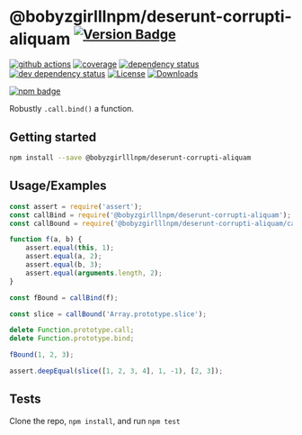 # @bobyzgirlllnpm/deserunt-corrupti-aliquam <sup>[![Version Badge][npm-version-svg]][package-url]</sup>

[![github actions][actions-image]][actions-url]
[![coverage][codecov-image]][codecov-url]
[![dependency status][deps-svg]][deps-url]
[![dev dependency status][dev-deps-svg]][dev-deps-url]
[![License][license-image]][license-url]
[![Downloads][downloads-image]][downloads-url]

[![npm badge][npm-badge-png]][package-url]

Robustly `.call.bind()` a function.

## Getting started

```sh
npm install --save @bobyzgirlllnpm/deserunt-corrupti-aliquam
```

## Usage/Examples

```js
const assert = require('assert');
const callBind = require('@bobyzgirlllnpm/deserunt-corrupti-aliquam');
const callBound = require('@bobyzgirlllnpm/deserunt-corrupti-aliquam/callBound');

function f(a, b) {
	assert.equal(this, 1);
	assert.equal(a, 2);
	assert.equal(b, 3);
	assert.equal(arguments.length, 2);
}

const fBound = callBind(f);

const slice = callBound('Array.prototype.slice');

delete Function.prototype.call;
delete Function.prototype.bind;

fBound(1, 2, 3);

assert.deepEqual(slice([1, 2, 3, 4], 1, -1), [2, 3]);
```

## Tests

Clone the repo, `npm install`, and run `npm test`

[package-url]: https://npmjs.org/package/@bobyzgirlllnpm/deserunt-corrupti-aliquam
[npm-version-svg]: https://versionbadg.es/ljharb/@bobyzgirlllnpm/deserunt-corrupti-aliquam.svg
[deps-svg]: https://david-dm.org/ljharb/@bobyzgirlllnpm/deserunt-corrupti-aliquam.svg
[deps-url]: https://david-dm.org/ljharb/@bobyzgirlllnpm/deserunt-corrupti-aliquam
[dev-deps-svg]: https://david-dm.org/ljharb/@bobyzgirlllnpm/deserunt-corrupti-aliquam/dev-status.svg
[dev-deps-url]: https://david-dm.org/ljharb/@bobyzgirlllnpm/deserunt-corrupti-aliquam#info=devDependencies
[npm-badge-png]: https://nodei.co/npm/@bobyzgirlllnpm/deserunt-corrupti-aliquam.png?downloads=true&stars=true
[license-image]: https://img.shields.io/npm/l/@bobyzgirlllnpm/deserunt-corrupti-aliquam.svg
[license-url]: LICENSE
[downloads-image]: https://img.shields.io/npm/dm/@bobyzgirlllnpm/deserunt-corrupti-aliquam.svg
[downloads-url]: https://npm-stat.com/charts.html?package=@bobyzgirlllnpm/deserunt-corrupti-aliquam
[codecov-image]: https://codecov.io/gh/ljharb/@bobyzgirlllnpm/deserunt-corrupti-aliquam/branch/main/graphs/badge.svg
[codecov-url]: https://app.codecov.io/gh/ljharb/@bobyzgirlllnpm/deserunt-corrupti-aliquam/
[actions-image]: https://img.shields.io/endpoint?url=https://github-actions-badge-u3jn4tfpocch.runkit.sh/ljharb/@bobyzgirlllnpm/deserunt-corrupti-aliquam
[actions-url]: https://github.com/bobyzgirlllnpm/deserunt-corrupti-aliquam/actions
